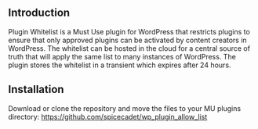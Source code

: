 ## Introduction
Plugin Whitelist is a Must Use plugin for WordPress that restricts plugins to ensure that only approved plugins can be activated by content creators in WordPress. The whitelist can be hosted in the cloud for a central source of truth that will apply the same list to many instances of WordPress. The plugin stores the whitelist in a transient which expires after 24 hours.

## Installation
Download or clone the repository and move the files to your MU plugins directory: https://github.com/spicecadet/wp_plugin_allow_list
